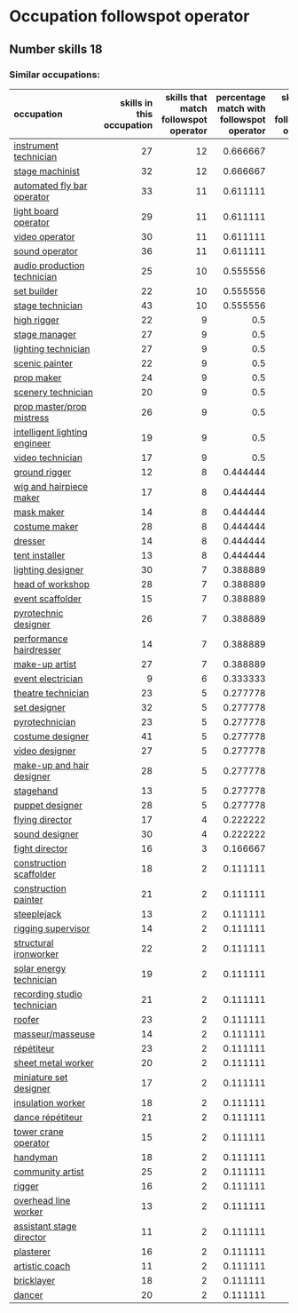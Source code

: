 # Occupation followspot operator
## Number skills 18
### Similar occupations:
| occupation                                                        |   skills in this occupation |   skills that match followspot operator |   percentage match with followspot operator |   skills not in followspot operator |
|:------------------------------------------------------------------|----------------------------:|----------------------------------------:|--------------------------------------------:|------------------------------------:|
| [instrument technician](instrument_technician.md)                 |                          27 |                                      12 |                                    0.666667 |                                  15 |
| [stage machinist](stage_machinist.md)                             |                          32 |                                      12 |                                    0.666667 |                                  20 |
| [automated fly bar operator](automated_fly_bar_operator.md)       |                          33 |                                      11 |                                    0.611111 |                                  22 |
| [light board operator](light_board_operator.md)                   |                          29 |                                      11 |                                    0.611111 |                                  18 |
| [video operator](video_operator.md)                               |                          30 |                                      11 |                                    0.611111 |                                  19 |
| [sound operator](sound_operator.md)                               |                          36 |                                      11 |                                    0.611111 |                                  25 |
| [audio production technician](audio_production_technician.md)     |                          25 |                                      10 |                                    0.555556 |                                  15 |
| [set builder](set_builder.md)                                     |                          22 |                                      10 |                                    0.555556 |                                  12 |
| [stage technician](stage_technician.md)                           |                          43 |                                      10 |                                    0.555556 |                                  33 |
| [high rigger](high_rigger.md)                                     |                          22 |                                       9 |                                    0.5      |                                  13 |
| [stage manager](stage_manager.md)                                 |                          27 |                                       9 |                                    0.5      |                                  18 |
| [lighting technician](lighting_technician.md)                     |                          27 |                                       9 |                                    0.5      |                                  18 |
| [scenic painter](scenic_painter.md)                               |                          22 |                                       9 |                                    0.5      |                                  13 |
| [prop maker](prop_maker.md)                                       |                          24 |                                       9 |                                    0.5      |                                  15 |
| [scenery technician](scenery_technician.md)                       |                          20 |                                       9 |                                    0.5      |                                  11 |
| [prop master/prop mistress](prop_master-prop_mistress.md)         |                          26 |                                       9 |                                    0.5      |                                  17 |
| [intelligent lighting engineer](intelligent_lighting_engineer.md) |                          19 |                                       9 |                                    0.5      |                                  10 |
| [video technician](video_technician.md)                           |                          17 |                                       9 |                                    0.5      |                                   8 |
| [ground rigger](ground_rigger.md)                                 |                          12 |                                       8 |                                    0.444444 |                                   4 |
| [wig and hairpiece maker](wig_and_hairpiece_maker.md)             |                          17 |                                       8 |                                    0.444444 |                                   9 |
| [mask maker](mask_maker.md)                                       |                          14 |                                       8 |                                    0.444444 |                                   6 |
| [costume maker](costume_maker.md)                                 |                          28 |                                       8 |                                    0.444444 |                                  20 |
| [dresser](dresser.md)                                             |                          14 |                                       8 |                                    0.444444 |                                   6 |
| [tent installer](tent_installer.md)                               |                          13 |                                       8 |                                    0.444444 |                                   5 |
| [lighting designer](lighting_designer.md)                         |                          30 |                                       7 |                                    0.388889 |                                  23 |
| [head of workshop](head_of_workshop.md)                           |                          28 |                                       7 |                                    0.388889 |                                  21 |
| [event scaffolder](event_scaffolder.md)                           |                          15 |                                       7 |                                    0.388889 |                                   8 |
| [pyrotechnic designer](pyrotechnic_designer.md)                   |                          26 |                                       7 |                                    0.388889 |                                  19 |
| [performance hairdresser](performance_hairdresser.md)             |                          14 |                                       7 |                                    0.388889 |                                   7 |
| [make-up artist](make-up_artist.md)                               |                          27 |                                       7 |                                    0.388889 |                                  20 |
| [event electrician](event_electrician.md)                         |                           9 |                                       6 |                                    0.333333 |                                   3 |
| [theatre technician](theatre_technician.md)                       |                          23 |                                       5 |                                    0.277778 |                                  18 |
| [set designer](set_designer.md)                                   |                          32 |                                       5 |                                    0.277778 |                                  27 |
| [pyrotechnician](pyrotechnician.md)                               |                          23 |                                       5 |                                    0.277778 |                                  18 |
| [costume designer](costume_designer.md)                           |                          41 |                                       5 |                                    0.277778 |                                  36 |
| [video designer](video_designer.md)                               |                          27 |                                       5 |                                    0.277778 |                                  22 |
| [make-up and hair designer](make-up_and_hair_designer.md)         |                          28 |                                       5 |                                    0.277778 |                                  23 |
| [stagehand](stagehand.md)                                         |                          13 |                                       5 |                                    0.277778 |                                   8 |
| [puppet designer](puppet_designer.md)                             |                          28 |                                       5 |                                    0.277778 |                                  23 |
| [flying director](flying_director.md)                             |                          17 |                                       4 |                                    0.222222 |                                  13 |
| [sound designer](sound_designer.md)                               |                          30 |                                       4 |                                    0.222222 |                                  26 |
| [fight director](fight_director.md)                               |                          16 |                                       3 |                                    0.166667 |                                  13 |
| [construction scaffolder](construction_scaffolder.md)             |                          18 |                                       2 |                                    0.111111 |                                  16 |
| [construction painter](construction_painter.md)                   |                          21 |                                       2 |                                    0.111111 |                                  19 |
| [steeplejack](steeplejack.md)                                     |                          13 |                                       2 |                                    0.111111 |                                  11 |
| [rigging supervisor](rigging_supervisor.md)                       |                          14 |                                       2 |                                    0.111111 |                                  12 |
| [structural ironworker](structural_ironworker.md)                 |                          22 |                                       2 |                                    0.111111 |                                  20 |
| [solar energy technician](solar_energy_technician.md)             |                          19 |                                       2 |                                    0.111111 |                                  17 |
| [recording studio technician](recording_studio_technician.md)     |                          21 |                                       2 |                                    0.111111 |                                  19 |
| [roofer](roofer.md)                                               |                          23 |                                       2 |                                    0.111111 |                                  21 |
| [masseur/masseuse](masseur-masseuse.md)                           |                          14 |                                       2 |                                    0.111111 |                                  12 |
| [répétiteur](répétiteur.md)                                       |                          23 |                                       2 |                                    0.111111 |                                  21 |
| [sheet metal worker](sheet_metal_worker.md)                       |                          20 |                                       2 |                                    0.111111 |                                  18 |
| [miniature set designer](miniature_set_designer.md)               |                          17 |                                       2 |                                    0.111111 |                                  15 |
| [insulation worker](insulation_worker.md)                         |                          18 |                                       2 |                                    0.111111 |                                  16 |
| [dance répétiteur](dance_répétiteur.md)                           |                          21 |                                       2 |                                    0.111111 |                                  19 |
| [tower crane operator](tower_crane_operator.md)                   |                          15 |                                       2 |                                    0.111111 |                                  13 |
| [handyman](handyman.md)                                           |                          18 |                                       2 |                                    0.111111 |                                  16 |
| [community artist](community_artist.md)                           |                          25 |                                       2 |                                    0.111111 |                                  23 |
| [rigger](rigger.md)                                               |                          16 |                                       2 |                                    0.111111 |                                  14 |
| [overhead line worker](overhead_line_worker.md)                   |                          13 |                                       2 |                                    0.111111 |                                  11 |
| [assistant stage director](assistant_stage_director.md)           |                          11 |                                       2 |                                    0.111111 |                                   9 |
| [plasterer](plasterer.md)                                         |                          16 |                                       2 |                                    0.111111 |                                  14 |
| [artistic coach](artistic_coach.md)                               |                          11 |                                       2 |                                    0.111111 |                                   9 |
| [bricklayer](bricklayer.md)                                       |                          18 |                                       2 |                                    0.111111 |                                  16 |
| [dancer](dancer.md)                                               |                          20 |                                       2 |                                    0.111111 |                                  18 |
